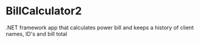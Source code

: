 # BillCalculator2
.NET framework app that calculates power bill and keeps a history of client names, ID's and bill total

